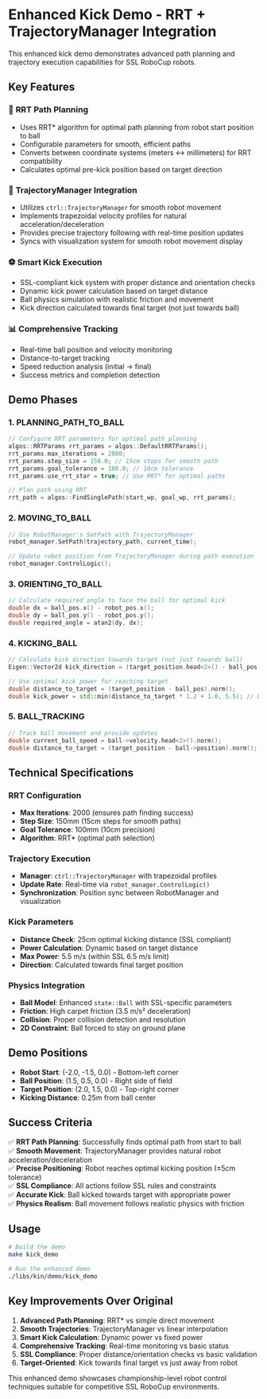 # Enhanced Kick Demo - RRT + TrajectoryManager Integration

This enhanced kick demo demonstrates advanced path planning and trajectory execution capabilities for SSL RoboCup robots.

## Key Features

### 🎯 **RRT Path Planning**
- Uses RRT* algorithm for optimal path planning from robot start position to ball
- Configurable parameters for smooth, efficient paths
- Converts between coordinate systems (meters ↔ millimeters) for RRT compatibility
- Calculates optimal pre-kick position based on target direction

### 🤖 **TrajectoryManager Integration**
- Utilizes `ctrl::TrajectoryManager` for smooth robot movement
- Implements trapezoidal velocity profiles for natural acceleration/deceleration
- Provides precise trajectory following with real-time position updates
- Syncs with visualization system for smooth robot movement display

### ⚽ **Smart Kick Execution**
- SSL-compliant kick system with proper distance and orientation checks
- Dynamic kick power calculation based on target distance
- Ball physics simulation with realistic friction and movement
- Kick direction calculated towards final target (not just towards ball)

### 📊 **Comprehensive Tracking**
- Real-time ball position and velocity monitoring
- Distance-to-target tracking
- Speed reduction analysis (initial → final)
- Success metrics and completion detection

## Demo Phases

### 1. **PLANNING_PATH_TO_BALL**
```cpp
// Configure RRT parameters for optimal path planning
algos::RRTParams rrt_params = algos::DefaultRRTParams();
rrt_params.max_iterations = 2000;
rrt_params.step_size = 150.0; // 15cm steps for smooth path
rrt_params.goal_tolerance = 100.0; // 10cm tolerance
rrt_params.use_rrt_star = true; // Use RRT* for optimal paths

// Plan path using RRT
rrt_path = algos::FindSinglePath(start_wp, goal_wp, rrt_params);
```

### 2. **MOVING_TO_BALL**
```cpp
// Use RobotManager's SetPath with TrajectoryManager
robot_manager.SetPath(trajectory_path, current_time);

// Update robot position from TrajectoryManager during path execution
robot_manager.ControlLogic();
```

### 3. **ORIENTING_TO_BALL**  
```cpp
// Calculate required angle to face the ball for optimal kick
double dx = ball_pos.x() - robot_pos.x();
double dy = ball_pos.y() - robot_pos.y();
double required_angle = atan2(dy, dx);
```

### 4. **KICKING_BALL**
```cpp
// Calculate kick direction towards target (not just towards ball)
Eigen::Vector2d kick_direction = (target_position.head<2>() - ball_pos.head<2>()).normalized();

// Use optimal kick power for reaching target
double distance_to_target = (target_position - ball_pos).norm();
double kick_power = std::min(distance_to_target * 1.2 + 1.0, 5.5); // Dynamic power, SSL compliant
```

### 5. **BALL_TRACKING**
```cpp
// Track ball movement and provide updates
double current_ball_speed = ball->velocity.head<2>().norm();
double distance_to_target = (target_position - ball->position).norm();
```

## Technical Specifications

### **RRT Configuration**
- **Max Iterations**: 2000 (ensures path finding success)
- **Step Size**: 150mm (15cm steps for smooth paths)
- **Goal Tolerance**: 100mm (10cm precision)
- **Algorithm**: RRT* (optimal path selection)

### **Trajectory Execution**
- **Manager**: `ctrl::TrajectoryManager` with trapezoidal profiles
- **Update Rate**: Real-time via `robot_manager.ControlLogic()`
- **Synchronization**: Position sync between RobotManager and visualization

### **Kick Parameters**
- **Distance Check**: 25cm optimal kicking distance (SSL compliant)
- **Power Calculation**: Dynamic based on target distance
- **Max Power**: 5.5 m/s (within SSL 6.5 m/s limit)
- **Direction**: Calculated towards final target position

### **Physics Integration**
- **Ball Model**: Enhanced `state::Ball` with SSL-specific parameters
- **Friction**: High carpet friction (3.5 m/s² deceleration)
- **Collision**: Proper collision detection and resolution
- **2D Constraint**: Ball forced to stay on ground plane

## Demo Positions

- **Robot Start**: (-2.0, -1.5, 0.0) - Bottom-left corner
- **Ball Position**: (1.5, 0.5, 0.0) - Right side of field  
- **Target Position**: (2.0, 1.5, 0.0) - Top-right corner
- **Kicking Distance**: 0.25m from ball center

## Success Criteria

✅ **RRT Path Planning**: Successfully finds optimal path from start to ball  
✅ **Smooth Movement**: TrajectoryManager provides natural robot acceleration/deceleration  
✅ **Precise Positioning**: Robot reaches optimal kicking position (±5cm tolerance)  
✅ **SSL Compliance**: All actions follow SSL rules and constraints  
✅ **Accurate Kick**: Ball kicked towards target with appropriate power  
✅ **Physics Realism**: Ball movement follows realistic physics with friction  

## Usage

```bash
# Build the demo
make kick_demo

# Run the enhanced demo
./libs/kin/demo/kick_demo
```

## Key Improvements Over Original

1. **Advanced Path Planning**: RRT* vs simple direct movement
2. **Smooth Trajectories**: TrajectoryManager vs linear interpolation  
3. **Smart Kick Calculation**: Dynamic power vs fixed power
4. **Comprehensive Tracking**: Real-time monitoring vs basic status
5. **SSL Compliance**: Proper distance/orientation checks vs basic validation
6. **Target-Oriented**: Kick towards final target vs just away from robot

This enhanced demo showcases championship-level robot control techniques suitable for competitive SSL RoboCup environments.